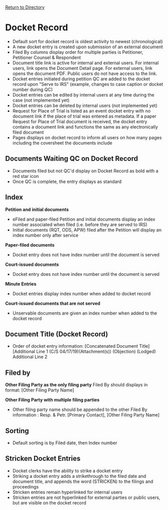 [Return to Directory](./README.md)

# Docket Record
* Default sort for docket record is oldest activity to newest (chronological)
* A new docket entry is created upon submission of an external document
* Filed By columns display order for multiple parties is Petitioner, Petitioner Counsel & Respondent
* Document title link is active for internal and external users. For internal users, link opens the Document Detail page. For external users, link opens the document PDF. Public users do not have access to the link.
* Docket entries initiated during petition QC are added to the docket record upon "Serve to IRS" (example, changes to case caption or docket number during QC)
* Docket entries can be edited by internal users at any time during the case (not implemented yet)
* Docket entries can be deleted by internal users (not implemented yet)
* Request for Place of Trial is listed as an event docket entry with no document link if the place of trial was entered as metadata. If a paper Request for Place of Trial document is received, the docket entry contains a document link and functions the same as any electronically filed document
* Pages displays on docket record to inform all users on how many pages including the coversheet the documents include

## Documents Waiting QC on Docket Record
* Documents filed but not QC'd display on Docket Record as bold with a red star icon
* Once QC is complete, the entry displays as standard

## Index
**Petition and initial documents**
* eFiled and paper-filed Petition and initial documents display an index number associated when filed (i.e. before they are served to IRS)
* Initial documents (RQT, ODS, APW) filed after the Petition will display an index number only after service

**Paper-filed documents**
* Docket entry does not have index number until the document is served

**Court-issued documents**
* Docket entry does not have index number until the document is served

**Minute Entries**
* Docket entries display index number when added to docket record

**Court-issued documents that are not served**
* Unservable documents are given an index number when added to the docket record


## Document Title (Docket Record)
* Order of docket entry information: [Concatenated Document Title] [Additional Line 1 (C/S 04/17/19)(Attachment(s)) (Objection) (Lodged) Additional Line 2

## Filed by
**Other Filing Party as the only filing party**
Filed By should displays in format:  [Other Filing Party Name]

**Other Filing Party with multiple filing parties**
* Other filing party name should be appended to the other Filed By information : Resp. & Petr. [Primary Contact], [Other Filing Party Name]

## Sorting
* Default sorting is by Filed date, then Index number  

## Stricken Docket Entries
* Docket clerks have the ability to strike a docket entry
* Striking a docket entry adds a strikethrough to the filed date and document title, and appends the word (STRICKEN) to the filings and proceedings
* Stricken entries remain hyperlinked for internal users
* Stricken entries are not hyperlinked for external parties or public users, but are visible on the docket record

